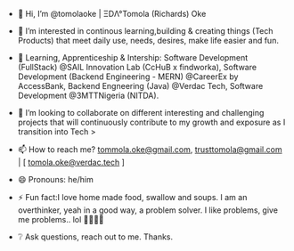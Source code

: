 - 👋 Hi, I’m @tomolaoke | ΞDΛ°Tomola (Richards) Oke
- 👀 I’m interested in continous learning,building & creating things (Tech Products) that meet daily use, needs, desires, make life easier and fun.

- 🌱 Learning, Apprenticeship & Intership: Software Development (FullStack) @SAIL Innovation Lab (CcHuB x findworka), Software Development (Backend Engineering - MERN) @CareerEx by AccessBank, Backend Engneering (Java) @Verdac Tech, Software Development @3MTTNigeria (NITDA).

- 💞️ I’m looking to collaborate on different interesting and challenging projects that will continuously contribute to my growth and exposure as I transition into Tech >
- 📫 How to reach me? tommola.oke@gmail.com, trusttomola@gmail.com | [ tomola.oke@verdac.tech ]

- 😄 Pronouns: he/him
- ⚡ Fun fact:I love home made food, swallow and soups. I am an overthinker, yeah in a good way, a problem solver. I like problems, give me problems.. lol 🤕😅😆😁

- ❔ Ask questions, reach out to me. Thanks.

<!---
tomolaoke/tomolaoke is a ✨ special ✨ repository because its `README.md` (this file) appears on your GitHub profile.
You can click the Preview link to take a look at your changes.
--->
